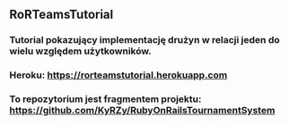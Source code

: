 ## RoRTeamsTutorial

### Tutorial pokazujący implementację drużyn w relacji jeden do wielu względem użytkowników.
### Heroku: https://rorteamstutorial.herokuapp.com
### To repozytorium jest fragmentem projektu: https://github.com/KyRZy/RubyOnRailsTournamentSystem